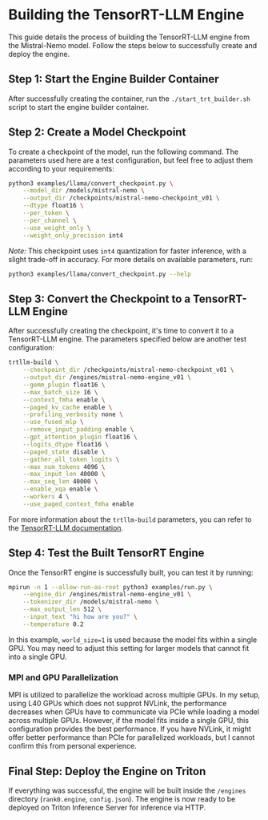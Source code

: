 # Building the TensorRT-LLM Engine

This guide details the process of building the TensorRT-LLM engine from the Mistral-Nemo model. Follow the steps below to successfully create and deploy the engine.

## Step 1: Start the Engine Builder Container

After successfully creating the container, run the `./start_trt_builder.sh` script to start the engine builder container.

## Step 2: Create a Model Checkpoint

To create a checkpoint of the model, run the following command. The parameters used here are a test configuration, but feel free to adjust them according to your requirements:

```bash
python3 examples/llama/convert_checkpoint.py \
    --model_dir /models/mistral-nemo \
    --output_dir /checkpoints/mistral-nemo-checkpoint_v01 \
    --dtype float16 \
    --per_token \
    --per_channel \
    --use_weight_only \
    --weight_only_precision int4
```

*Note:* This checkpoint uses `int4` quantization for faster inference, with a slight trade-off in accuracy. For more details on available parameters, run:

```bash
python3 examples/llama/convert_checkpoint.py --help
```

## Step 3: Convert the Checkpoint to a TensorRT-LLM Engine

After successfully creating the checkpoint, it's time to convert it to a TensorRT-LLM engine. The parameters specified below are another test configuration:

```bash
trtllm-build \
    --checkpoint_dir /checkpoints/mistral-nemo-checkpoint_v01 \
    --output_dir /engines/mistral-nemo-engine_v01 \
    --gemm_plugin float16 \
    --max_batch_size 16 \
    --context_fmha enable \
    --paged_kv_cache enable \
    --profiling_verbosity none \
    --use_fused_mlp \
    --remove_input_padding enable \
    --gpt_attention_plugin float16 \
    --logits_dtype float16 \
    --paged_state disable \
    --gather_all_token_logits \
    --max_num_tokens 4096 \
    --max_input_len 40000 \
    --max_seq_len 40000 \
    --enable_xqa enable \
    --workers 4 \
    --use_paged_context_fmha enable
```

For more information about the `trtllm-build` parameters, you can refer to the [TensorRT-LLM documentation](https://github.com/NVIDIA/TensorRT-LLM/blob/main/examples/llama/README.md).

## Step 4: Test the Built TensorRT Engine

Once the TensorRT engine is successfully built, you can test it by running:

```bash
mpirun -n 1 --allow-run-as-root python3 examples/run.py \
    --engine_dir /engines/mistral-nemo-engine_v01 \
    --tokenizer_dir /models/mistral-nemo \
    --max_output_len 512 \
    --input_text "hi how are you?" \
    --temperature 0.2
```

In this example, `world_size=1` is used because the model fits within a single GPU. You may need to adjust this setting for larger models that cannot fit into a single GPU.

### MPI and GPU Parallelization

MPI is utilized to parallelize the workload across multiple GPUs. In my setup, using L40 GPUs which does not supprot NVLink, the performance decreases when GPUs have to communicate via PCIe while loading a model across multiple GPUs. However, if the model fits inside a single GPU, this configuration provides the best performance. If you have NVLink, it might offer better performance than PCIe for parallelized workloads, but I cannot confirm this from personal experience.

## Final Step: Deploy the Engine on Triton

If everything was successful, the engine will be built inside the `/engines` directory (`rank0.engine`, `config.json`). The engine is now ready to be deployed on Triton Inference Server for inference via HTTP.

